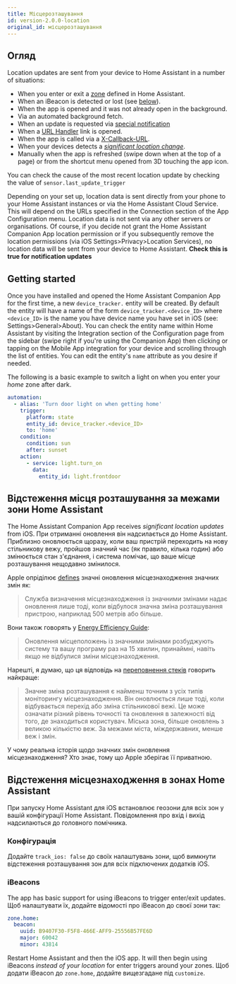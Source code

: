 ```yaml
---
title: Місцерозташування
id: version-2.0.0-location
original_id: місцерозташування
---
```


## Огляд

Location updates are sent from your device to Home Assistant in a number of situations:

* When you enter or exit a [zone](https://www.home-assistant.io/components/zone/) defined in Home Assistant.
* When an iBeacon is detected or lost (see [below](#ibeacons)).
* When the app is opened and it was not already open in the background.
* Via an automated background fetch.
* When an update is requested via [special notification](notifications/location.md)
* When a [URL Handler](integrations/url-handler.md) link is opened.
* When the app is called via a [X-Callback-URL](integrations/x-callback-url.md).
* When your devices detects a [*significant location change*](#location-tracking-when-outside-a-home-assistant-zone).
* Manually when the app is refreshed (swipe down when at the top of a page) or from the shortcut menu opened from 3D touching the app icon.

You can check the cause of the most recent location update by checking the value of `sensor.last_update_trigger`

Depending on your set up, location data is sent directly from your phone to your Home Assistant instances or via the Home Assistant Cloud Service. This will depend on the URLs specified in the Connection section of the App Configuration menu. Location data is not sent via any other servers or organisations. Of course, if you decide not grant the Home Assistant Companion App location permission or if you subsequently remove the location permissions (via iOS Settings>Privacy>Location Services), no location data will be sent from your device to Home Assistant. **Check this is true for notification updates**

## Getting started

Once you have installed and opened the Home Assistant Companion App for the first time, a new `device_tracker.` entity will be created. By default the entity will have a name of the form `device_tracker.<device_ID>` where `<device_ID>` is the name you have device name you have set in iOS (see: Settings>General>About). You can check the entity name within Home Assistant by visiting the Integration section of the Configuration page from the sidebar (swipe right if you're using the Companion App) then clicking or tapping on the Mobile App integration for your device and scrolling through the list of entities. You can edit the entity's `name` attribute as you desire if needed.

The following is a basic example to switch a light on when you enter your *home* zone after dark.

```yaml
automation:
  - alias: 'Turn door light on when getting home'
    trigger:
      platform: state
      entity_id: device_tracker.<device_ID>
      to: 'home'
    condition:
      condition: sun
      after: sunset
    action:
      - service: light.turn_on
        data:
          entity_id: light.frontdoor
```

## Відстеження місця розташування за межами зони Home Assistant

The Home Assistant Companion App receives *significant location updates* from iOS. При отриманні оновлення він надсилається до Home Assistant. Приблизно оновлюється щоразу, коли ваш пристрій переходить на нову стільникову вежу, пройшов значний час (як правило, кілька годин) або змінюється стан з'єднання, і система помічає, що ваше місце розташування нещодавно змінилося.

Apple опріділює [defines](https://developer.apple.com/library/content/documentation/UserExperience/Conceptual/LocationAwarenessPG/CoreLocation/CoreLocation.html#//apple_ref/doc/uid/TP40009497-CH2-SW9) значні оновлення місцезнаходження значних змін як:

> Служба визначення місцезнаходження із значними змінами надає оновлення лише тоді, коли відбулося значна зміна розташування пристрою, наприклад 500 метрів або більше.

Вони також говорять у [Energy Efficiency Guide](https://developer.apple.com/library/content/documentation/Performance/Conceptual/EnergyGuide-iOS/LocationBestPractices.html#//apple_ref/doc/uid/TP40015243-CH24-SW4):

> Оновлення місцеположень із значними змінами розбуджують систему та вашу програму раз на 15 хвилин, принаймні, навіть якщо не відбулися зміни місцезнаходження.

Нарешті, я думаю, що ця відповідь на [переповнення стеків](http://stackoverflow.com/a/13331625/486182) говорить найкраще:

> Значне зміна розташування є найменш точним з усіх типів моніторингу місцезнаходження. Він оновлюється лише тоді, коли відбувається перехід або зміна стільникової вежі. Це може означати різний рівень точності та оновлення в залежності від того, де знаходиться користувач. Міська зона, більше оновлень з великою кількістю веж. За межами міста, міждержавних, менше веж і змін.

У чому реальна історія щодо значних змін оновлення місцезнаходження? Хто знає, тому що Apple зберігає її приватною.

## Відстеження місцезнаходження в зонах Home Assistant

При запуску Home Assistant для iOS встановлює геозони для всіх зон у вашій конфігурації Home Assistant. Повідомлення про вхід і вихід надсилаються до головного помічника.

### Конфігурація

Додайте `track_ios: false` до своїх налаштувань зони, щоб вимкнути відстеження розташування зон для всіх підключених додатків iOS.

### iBeacons

The app has basic support for using iBeacons to trigger enter/exit updates. Щоб налаштувати їх, додайте відомості про iBeacon до своєї зони так:

```yaml
zone.home:
  beacon:
    uuid: B9407F30-F5F8-466E-AFF9-25556B57FE6D
    major: 60042
    minor: 43814
```

Restart Home Assistant and then the iOS app. It will then begin using iBeacons *instead of your location* for enter triggers around your zones. Щоб додати iBeacon до `zone.home`, додайте вищезгадане під `customize`.